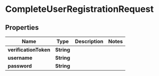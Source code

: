 
# CompleteUserRegistrationRequest

## Properties
Name | Type | Description | Notes
------------ | ------------- | ------------- | -------------
**verificationToken** | **String** |  | 
**username** | **String** |  | 
**password** | **String** |  | 



